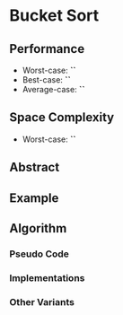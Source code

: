 # Bucket Sort

## Performance

- Worst-case: **``**
- Best-case: **``**
- Average-case: **``**

## Space Complexity

- Worst-case: **``**

## Abstract

## Example

## Algorithm

### Pseudo Code

### Implementations

### Other Variants
